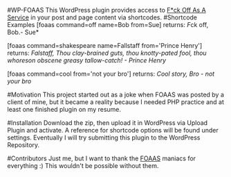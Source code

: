 #WP-FOAAS
This WordPress plugin provides access to [F*ck Off As A Service](https://github.com/tomdionysus/foaas) in your post and page content via shortcodes.
#Shortcode Examples
[foaas command=off name=Bob from=Sue] returns: *F*ck off, Bob.- Sue*

[foaas command=shakespeare name=Fallstaff from='Prince Henry'] returns: *Falstaff, Thou clay-brained guts, thou knotty-pated fool, thou whoreson obscene greasy tallow-catch! - Prince Henry*

[foaas command=cool from='not your bro'] returns: *Cool story, Bro - not your bro*

#Motivation
This project started out as a joke when FOAAS was posted by a client of mine, but it became a reality because I needed PHP practice and at least one finished plugin on my resume.

#Installation
Download the zip, then upload it in WordPress via Upload Plugin and activate. A reference for shortcode options will be found under settings. Eventually I will try submitting this plugin to the WordPress Repository.

#Contributors
Just me, but I want to thank the [FOAAS](https://github.com/tomdionysus/foaas) maniacs for everything :) This wouldn't be possible without them.